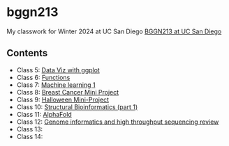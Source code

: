 # bggn213
My classwork for Winter 2024 at UC San Diego [BGGN213 at UC San Diego](https://bioboot.github.io/bggn213_W24/)

## Contents

- Class 5: [Data Viz with ggplot](https://github.com/AigerimKuanbay/bggn213/blob/main/class05/class05.md)
- Class 6: [Functions](https://github.com/AigerimKuanbay/bggn213/blob/main/class06/class06.md)
- Class 7: [Machine learning 1](https://github.com/AigerimKuanbay/bggn213/blob/main/class07/class07.md)
- Class 8: [Breast Cancer Mini Project](https://github.com/AigerimKuanbay/bggn213/blob/main/class08/class08.md)
- Class 9: [Halloween Mini-Project](https://github.com/AigerimKuanbay/bggn213/blob/main/class09/class09.md)
- Class 10: [Structural Bioinformatics (part 1)](https://github.com/AigerimKuanbay/bggn213/blob/main/class10/class10.md)
- Class 11: [AlphaFold](https://github.com/AigerimKuanbay/bggn213/blob/main/class11V3/class11.md)
- Class 12: [Genome informatics and high throughput sequencing review](https://github.com/AigerimKuanbay/bggn213/blob/main/class12/class12HW.md)
- Class 13: []()
- Class 14: []()
